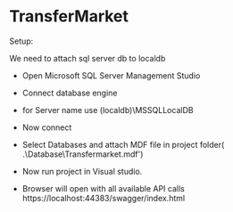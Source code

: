 # TransferMarket

Setup:

We need to attach sql server db to localdb
* Open Microsoft SQL Server Management Studio
* Connect database engine
* for Server name use (localdb)\MSSQLLocalDB
* Now connect
* Select Databases and attach MDF file in project folder( .\Database\Transfermarket.mdf')

* Now run project in Visual studio. 
* Browser will open with all available API calls
https://localhost:44383/swagger/index.html
